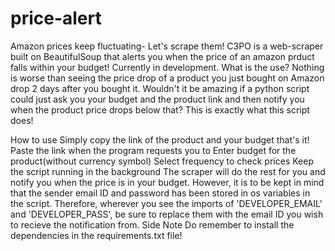 # price-alert
Amazon prices keep fluctuating- Let's scrape them!
C3PO is a web-scraper built on BeautifulSoup that alerts you when the price of an amazon prduct falls within your budget! Currently in development.
What is the use?
Nothing is worse than seeing the price drop of a product you just bought on Amazon drop 2 days after you bought it. Wouldn't it be amazing if a python script could just ask you your budget and the product link and then notify you when the product price drops below that? This is exactly what this script does!

How to use
Simply copy the link of the product and your budget that's it!
Paste the link when the program requests you to
Enter budget for the product(without currency symbol)
Select frequency to check prices
Keep the script running in the background The scraper will do the rest for you and notify you when the price is in your budget. However, it is to be kept in mind that the sender email ID and password has been stored in os variables in the script. Therefore, wherever you see the imports of 'DEVELOPER_EMAIL' and 'DEVELOPER_PASS', be sure to replace them with the email ID you wish to recieve the notification from.
Side Note
Do remember to install the dependencies in the requirements.txt file!
